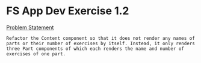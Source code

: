 # FS App Dev Exercise 1.2

[Problem Statement](https://fullstackopen.com/en/part1/introduction_to_react#exercises-1-1-1-2)

    Refactor the Content component so that it does not render any names of
    parts or their number of exercises by itself. Instead, it only renders
    three Part components of which each renders the name and number of 
    exercises of one part.


